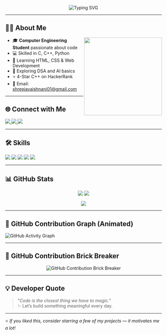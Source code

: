 <!-- Centered Typing Effect -->
<p align="center">
  <img src="https://readme-typing-svg.demolab.com?font=Fira+Code&weight=500&size=24&pause=1000&color=00FFC3&center=true&vCenter=true&width=600&lines=Hi%2C+I'm+Shreeja+Vipulkumar+Vaishnani+%F0%9F%91%8B;Welcome+to+my+GitHub+Universe+%F0%9F%9A%80" alt="Typing SVG" />
</p>

---

## 👩‍💻 About Me

<img align="right" src="https://media.giphy.com/media/iIqmM5tTjmpOB9mpbn/giphy.gif" width="250" />


- 🎓 **Computer Engineering Student** passionate about code  
- 💻 Skilled in C, C++, Python  
- 🌱 Learning HTML, CSS & Web Development  
- 🧠 Exploring DSA and AI basics  
- ⭐ 4-Star C++ on HackerRank  
- 📧 Email: shreejavaishnani01@gmail.com  

---

## 🌐 Connect with Me

<p>
  <a href="https://www.linkedin.com/in/shreeja-vaishnani-5893192a1/" target="_blank">
    <img src="https://img.shields.io/badge/LinkedIn-blue?style=for-the-badge&logo=linkedin&logoColor=white" />
  </a>
  <a href="mailto:shreejavaishnani01@gmail.com">
    <img src="https://img.shields.io/badge/Gmail-red?style=for-the-badge&logo=gmail&logoColor=white" />
  </a>
  <a href="https://www.hackerrank.com/24ce138_shreeja" target="_blank">
    <img src="https://img.shields.io/badge/HackerRank-2EC866?style=for-the-badge&logo=hackerrank&logoColor=white" />
  </a>
</p>

---

## 🛠️ Skills

<p align="left">
  <img src="https://img.shields.io/badge/C-00599C?style=for-the-badge&logo=c&logoColor=white" />
  <img src="https://img.shields.io/badge/C++-blue?style=for-the-badge&logo=c%2B%2B&logoColor=white" />
  <img src="https://img.shields.io/badge/Python-3776AB?style=for-the-badge&logo=python&logoColor=white" />
  <img src="https://img.shields.io/badge/HTML5-E34F26?style=for-the-badge&logo=html5&logoColor=white" />
  <img src="https://img.shields.io/badge/CSS3-1572B6?style=for-the-badge&logo=css3&logoColor=white" />
</p>

---

## 📊 GitHub Stats

<p align="center">
  <img src="https://github-readme-stats.vercel.app/api?username=shreeja-vaishnani&show_icons=true&theme=tokyonight" />
  <img src="https://github-readme-stats.vercel.app/api/top-langs/?username=shreeja-vaishnani&layout=compact&theme=tokyonight" />
</p>

<p align="center">
  <img src="https://github-readme-streak-stats.herokuapp.com/?user=shreeja-vaishnani&theme=tokyonight" />
</p>

---

## 🧠 GitHub Contribution Graph (Animated)

![GitHub Activity Graph](https://github-readme-activity-graph.vercel.app/graph?username=shreeja-vaishnani&theme=react-dark&area=true)

---
## 🧱 GitHub Contribution Brick Breaker

<div align="center">
  <picture>
    <source media="(prefers-color-scheme: dark)" srcset="https://raw.githubusercontent.com/Shreeja-Vaishnani/Shreeja-Vaishnani/output/github-contribution-brickbreaker-dark.svg" />
    <source media="(prefers-color-scheme: light)" srcset="https://raw.githubusercontent.com/Shreeja-Vaishnani/Shreeja-Vaishnani/output/github-contribution-brickbreaker.svg" />
    <img alt="GitHub Contribution Brick Breaker" src="https://raw.githubusercontent.com/Shreeja-Vaishnani/Shreeja-Vaishnani/output/github-contribution-brickbreaker.svg" />
  </picture>
</div>





---
## 💡 Developer Quote

> _"Code is the closest thing we have to magic."_  
> ✨ Let’s build something meaningful every day.

---

⭐ *If you liked this, consider starring a few of my projects — it motivates me a lot!*
